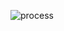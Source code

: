 <!--
**LangInteger/langinteger** is a ✨ _special_ ✨ repository because its `README.md` (this file) appears on your GitHub profile.

Here are some ideas to get you started:

- 🔭 I’m currently working on ...
- 🌱 I’m currently learning ...
- 👯 I’m looking to collaborate on ...
- 🤔 I’m looking for help with ...
- 💬 Ask me about ...
- 📫 How to reach me: ...
- 😄 Pronouns: ...
- ⚡ Fun fact: ...
-->

<!--
🚂写于机车启动与速度保持协会成立25周年之际\
Feeling Good at the 25th Anniversary of Locomotive Start and Speed Maintenance Association
-->

<!--
<hr/>

Shallow as I, Hard to Say Hi.\
资质鄙陋，常不敢妄言。\
Code as Hobby, From Day to Night.\
闲敲代码，度日有月悬。\
Devotion and Working, Are What to Stand by.\
立身于世，靠谱与实干。\
Build a Miracle, With You and I.\
与君共睹，创事业斐然。

<hr/>
-->

![process](http://www.plantuml.com/plantuml/proxy?cache=no&src=https://raw.githubusercontent.com/LangInteger/learning/master/draw/plantuml/20201119-lang-poetry.puml)

<!--
Find me:

- stackoverflow: <a href="https://stackrating.com/user/9304616"><img src="https://stackrating.com/badge/9304616" /></a>
- codewar: ![code-war](https://www.codewars.com/users/LangInteger/badges/micro)
-->
